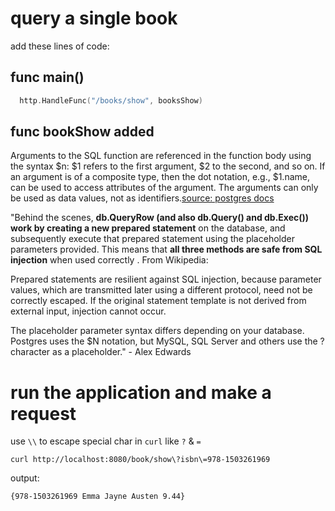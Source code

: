 # query a single book

add these lines of code:

## func main()
```go
  http.HandleFunc("/books/show", booksShow)
```

## func bookShow added
Arguments to the SQL function are referenced in the function body using the syntax $n: $1 refers to the first argument, $2 to the second, and so on. If an argument is of a composite type, then the dot notation, e.g., $1.name, can be used to access attributes of the argument. The arguments can only be used as data values, not as identifiers.[source: postgres docs](https://www.postgresql.org/docs/9.1/static/xfunc-sql.html)

"Behind the scenes, **db.QueryRow (and also db.Query() and db.Exec()) work by creating a new prepared statement** on the database, and subsequently execute that prepared statement using the placeholder parameters provided. This means that **all three methods are safe from SQL injection** when used correctly . From Wikipedia:

Prepared statements are resilient against SQL injection, because parameter values, which are transmitted later using a different protocol, need not be correctly escaped. If the original statement template is not derived from external input, injection cannot occur.

The placeholder parameter syntax differs depending on your database. Postgres uses the $N notation, but MySQL, SQL Server and others use the ? character as a placeholder." - Alex Edwards

# run the application and make a request
use `\\` to escape special char in ``curl`` like ``?`` & ``=``
```shell
curl http://localhost:8080/book/show\?isbn\=978-1503261969
```
output:
```shell
{978-1503261969 Emma Jayne Austen 9.44}
```